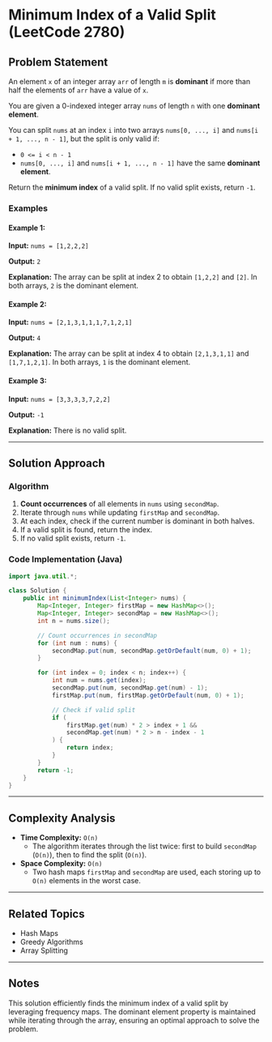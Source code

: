 # Minimum Index of a Valid Split (LeetCode 2780)

## Problem Statement
An element `x` of an integer array `arr` of length `m` is **dominant** if more than half the elements of `arr` have a value of `x`.

You are given a 0-indexed integer array `nums` of length `n` with one **dominant element**.

You can split `nums` at an index `i` into two arrays `nums[0, ..., i]` and `nums[i + 1, ..., n - 1]`, but the split is only valid if:
- `0 <= i < n - 1`
- `nums[0, ..., i]` and `nums[i + 1, ..., n - 1]` have the same **dominant element**.

Return the **minimum index** of a valid split. If no valid split exists, return `-1`.

### Examples
#### Example 1:
**Input:** `nums = [1,2,2,2]`

**Output:** `2`

**Explanation:** The array can be split at index 2 to obtain `[1,2,2]` and `[2]`. In both arrays, `2` is the dominant element.

#### Example 2:
**Input:** `nums = [2,1,3,1,1,1,7,1,2,1]`

**Output:** `4`

**Explanation:** The array can be split at index 4 to obtain `[2,1,3,1,1]` and `[1,7,1,2,1]`. In both arrays, `1` is the dominant element.

#### Example 3:
**Input:** `nums = [3,3,3,3,7,2,2]`

**Output:** `-1`

**Explanation:** There is no valid split.

---

## Solution Approach
### Algorithm
1. **Count occurrences** of all elements in `nums` using `secondMap`.
2. Iterate through `nums` while updating `firstMap` and `secondMap`.
3. At each index, check if the current number is dominant in both halves.
4. If a valid split is found, return the index.
5. If no valid split exists, return `-1`.

### Code Implementation (Java)
```java
import java.util.*;

class Solution {
    public int minimumIndex(List<Integer> nums) {
        Map<Integer, Integer> firstMap = new HashMap<>();
        Map<Integer, Integer> secondMap = new HashMap<>();
        int n = nums.size();

        // Count occurrences in secondMap
        for (int num : nums) {
            secondMap.put(num, secondMap.getOrDefault(num, 0) + 1);
        }

        for (int index = 0; index < n; index++) {
            int num = nums.get(index);
            secondMap.put(num, secondMap.get(num) - 1);
            firstMap.put(num, firstMap.getOrDefault(num, 0) + 1);

            // Check if valid split
            if (
                firstMap.get(num) * 2 > index + 1 &&
                secondMap.get(num) * 2 > n - index - 1
            ) {
                return index;
            }
        }
        return -1;
    }
}
```

---

## Complexity Analysis
- **Time Complexity:** `O(n)`
  - The algorithm iterates through the list twice: first to build `secondMap` (`O(n)`), then to find the split (`O(n)`).
- **Space Complexity:** `O(n)`
  - Two hash maps `firstMap` and `secondMap` are used, each storing up to `O(n)` elements in the worst case.

---

## Related Topics
- Hash Maps
- Greedy Algorithms
- Array Splitting

---

## Notes
This solution efficiently finds the minimum index of a valid split by leveraging frequency maps. The dominant element property is maintained while iterating through the array, ensuring an optimal approach to solve the problem.

